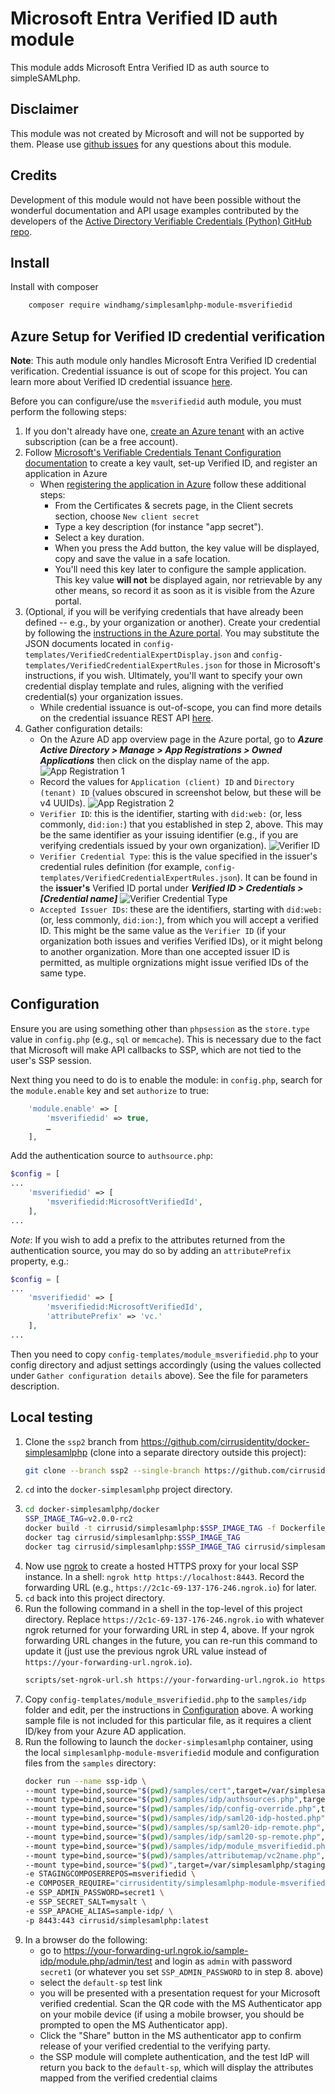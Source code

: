 # Microsoft Entra Verified ID auth module

This module adds Microsoft Entra Verified ID as auth source to simpleSAMLphp.

## Disclaimer
This module was not created by Microsoft and will not be supported by them. Please use [github issues](https://github.com/windhamg/simplesamlphp-module-msverifiedid/issues/new) for any questions about this module.

## Credits
Development of this module would not have been possible without the wonderful documentation and API usage examples contributed by the developers of the [Active Directory Verifiable Credentials (Python) GitHub repo](https://github.com/Azure-Samples/active-directory-verifiable-credentials-python).

## Install

Install with composer

```bash
    composer require windhamg/simplesamlphp-module-msverifiedid
```

## Azure Setup for Verified ID credential verification

**Note**: This auth module only handles Microsoft Entra Verified ID credential verification. Credential issuance is out of scope for this project. You can learn more about Verified ID credential issuance [here](https://learn.microsoft.com/en-us/azure/active-directory/verifiable-credentials/verifiable-credentials-configure-issuer).

Before you can configure/use the `msverifiedid` auth module, you must perform the following steps:

1. If you don't already have one, [create an Azure tenant](https://azure.microsoft.com/free/?WT.mc_id=A261C142F) with an active subscription (can be a free account).
2. Follow [Microsoft's Verifiable Credentials Tenant Configuration documentation](https://learn.microsoft.com/en-us/azure/active-directory/verifiable-credentials/verifiable-credentials-configure-tenant) to create a key vault, set-up Verified ID, and register an application in Azure
   * When [registering the application in Azure](https://learn.microsoft.com/en-us/azure/active-directory/verifiable-credentials/verifiable-credentials-configure-tenant#register-an-application-in-azure-ad) follow these additional steps:
     - From the Certificates & secrets page, in the Client secrets section, choose `New client secret`
     - Type a key description (for instance "app secret").
     - Select a key duration.
     - When you press the Add button, the key value will be displayed, copy and save the value in a safe location.
     - You'll need this key later to configure the sample application. This key value **will not** be displayed again, nor retrievable by any other means, so record it as soon as it is visible from the Azure portal.
3. (Optional, if you will be verifying credentials that have already been defined -- e.g., by your organization or another). Create your credential by following the [instructions in the Azure portal](https://learn.microsoft.com/en-us/azure/active-directory/verifiable-credentials/verifiable-credentials-configure-issuer#create-the-verified-credential-expert-card-in-azure). You may substitute the JSON documents located in `config-templates/VerifiedCredentialExpertDisplay.json` and `config-templates/VerifiedCredentialExpertRules.json` for those in Microsoft's instructions, if you wish. Ultimately, you'll want to specify your own credential display template and rules, aligning with the verified credential(s) your organization issues.
   * While credential issuance is out-of-scope, you can find more details on the credential issuance REST API [here](https://learn.microsoft.com/en-us/azure/active-directory/verifiable-credentials/issuance-request-api).
4. Gather configuration details:
   * On the Azure AD app overview page in the Azure portal, go to ***Azure Active Directory > Manage > App Registrations > Owned Applications*** then click on the display name of the app.
   ![App Registration 1](README_files/azure-ad-app-registrations-1.png)
   * Record the values for `Application (client) ID` and `Directory (tenant) ID` (values obscured in screenshot below, but these will be v4 UUIDs).
   ![App Registration 2](README_files/azure-ad-app-registrations-2.png)
   * `Verifier ID`: this is the identifier, starting with `did:web:` (or, less commonly, `did:ion:`) that you established in step 2, above. This may be the same identifier as your issuing identifier (e.g., if you are verifying credentials issued by your own organization).
   ![Verifier ID](README_files/verified-id-org-settings.png)
   * `Verifier Credential Type`: this is the value specified in the issuer's credential rules definition (for example, `config-templates/VerifiedCredentialExpertRules.json`). It can be found in the **issuer's** Verified ID portal under ***Verified ID > Credentials > [Credential name]***
   ![Verifier Credential Type](README_files/verified-id-credential-settings.png)
   * `Accepted Issuer IDs`: these are the identifiers, starting with `did:web:` (or, less commonly, `did:ion:`), from which you will accept a verified ID. This might be the same value as the `Verifier ID` (if your organization both issues and verifies Verified IDs), or it might belong to another organization. More than one accepted issuer ID is permitted, as multiple orgnizations might issue verified IDs of the same type.

## Configuration

Ensure you are using something other than `phpsession` as the `store.type` value in `config.php` (e.g., `sql` or `memcache`). This is necessary due to the fact that Microsoft will make API callbacks to SSP, which are not tied to the user's SSP session.

Next thing you need to do is to enable the module: in `config.php`,
search for the `module.enable` key and set `authorize` to true:

```php
    'module.enable' => [
        'msverifiedid' => true,
        …
    ],
```

Add the authentication source to `authsource.php`:
```php
$config = [
...
    'msverifiedid' => [
        'msverifiedid:MicrosoftVerifiedId',
    ],
...
```
*Note*: If you wish to add a prefix to the attributes returned from the authentication source, you may do so by adding an `attributePrefix` property, e.g.:
```php
$config = [
...
    'msverifiedid' => [
        'msverifiedid:MicrosoftVerifiedId',
        'attributePrefix' => 'vc.'
    ],
...
```

Then you need to copy `config-templates/module_msverifiedid.php` to your config directory and adjust settings accordingly (using the values collected under `Gather configuration details` above). See the file for parameters description.

## Local testing

  1. Clone the `ssp2` branch from https://github.com/cirrusidentity/docker-simplesamlphp (clone into a separate directory outside this project):
     ```bash
     git clone --branch ssp2 --single-branch https://github.com/cirrusidentity/docker-simplesamlphp.git
     ```
  2. `cd` into the `docker-simplesamlphp` project directory.
  3. 
     ```bash
     cd docker-simplesamlphp/docker
     SSP_IMAGE_TAG=v2.0.0-rc2
     docker build -t cirrusid/simplesamlphp:$SSP_IMAGE_TAG -f Dockerfile .
     docker tag cirrusid/simplesamlphp:$SSP_IMAGE_TAG
     docker tag cirrusid/simplesamlphp:$SSP_IMAGE_TAG cirrusid/simplesamlphp:latest
     ```
  4. Now use [ngrok](https://ngrok.com/) to create a hosted HTTPS proxy for your local SSP instance. In a shell: `ngrok http https://localhost:8443`. Record the forwarding URL (e.g., `https://2c1c-69-137-176-246.ngrok.io`) for later.
  5. `cd` back into this project directory.
  6. Run the following command in a shell in the top-level of this project directory. Replace `https://2c1c-69-137-176-246.ngrok.io` with whatever ngrok returned for your forwarding URL in step 4, above. If your ngrok forwarding URL changes in the future, you can re-run this command to update it (just use the previous ngrok URL value instead of `https://your-forwarding-url.ngrok.io`).
     ```bash
     scripts/set-ngrok-url.sh https://your-forwarding-url.ngrok.io https://2c1c-69-137-176-246.ngrok.io
     ```
  7. Copy `config-templates/module_msverifiedid.php` to the `samples/idp` folder and edit, per the instructions in [Configuration](#configuration) above. A working sample file is not included for this particular file, as it requires a client ID/key from your Azure AD application.
  8. Run the following to launch the `docker-simplesamlphp` container, using the local `simplesamlphp-module-msverifiedid` module and configuration files from the `samples` directory:
     ```bash
     docker run --name ssp-idp \                                              
     --mount type=bind,source="$(pwd)/samples/cert",target=/var/simplesamlphp/cert,readonly \
     --mount type=bind,source="$(pwd)/samples/idp/authsources.php",target=/var/simplesamlphp/config/authsources.php,readonly \
     --mount type=bind,source="$(pwd)/samples/idp/config-override.php",target=/var/simplesamlphp/config/config-override.php,readonly \
     --mount type=bind,source="$(pwd)/samples/idp/saml20-idp-hosted.php",target=/var/simplesamlphp/metadata/saml20-idp-hosted.php,readonly \
     --mount type=bind,source="$(pwd)/samples/sp/saml20-idp-remote.php",target=/var/simplesamlphp/metadata/saml20-idp-remote.php,readonly \
     --mount type=bind,source="$(pwd)/samples/idp/saml20-sp-remote.php",target=/var/simplesamlphp/metadata/saml20-sp-remote.php,readonly \
     --mount type=bind,source="$(pwd)/samples/idp/module_msverifiedid.php",target=/var/simplesamlphp/config/module_msverifiedid.php,readonly \
     --mount type=bind,source="$(pwd)/samples/attributemap/vc2name.php",target=/var/simplesamlphp/attributemap/vc2name.php,readonly \
     --mount type=bind,source="$(pwd)",target=/var/simplesamlphp/staging-modules/msverifiedid,readonly \
     -e STAGINGCOMPOSERREPOS=msverifiedid \
     -e COMPOSER_REQUIRE="cirrusidentity/simplesamlphp-module-msverifiedid:dev-main" \
     -e SSP_ADMIN_PASSWORD=secret1 \
     -e SSP_SECRET_SALT=mysalt \
     -e SSP_APACHE_ALIAS=sample-idp/ \
     -p 8443:443 cirrusid/simplesamlphp:latest
     ```
  9.  In a browser do the following:
      - go to https://your-forwarding-url.ngrok.io/sample-idp/module.php/admin/test and login as `admin` with password `secret1` (or whatever you set `SSP_ADMIN_PASSWORD` to in step 8. above)
      - select the `default-sp` test link
      - you will be presented with a presentation request for your Microsoft verified credential. Scan the QR code with the MS Authenticator app on your mobile device (if using a mobile browser, you should be prompted to open the MS Authenticator app).
      - Click the "Share" button in the MS authenticator app to confirm release of your verified credential to the verifying party.
      - the SSP module will complete authentication, and the test IdP will return you back to the `default-sp`, which will display the attributes mapped from the verified credential claims